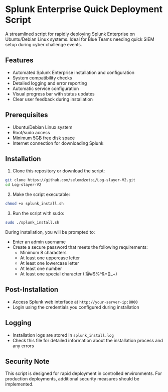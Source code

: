 # Splunk Enterprise Quick Deployment Script

A streamlined script for rapidly deploying Splunk Enterprise on Ubuntu/Debian Linux systems. Ideal for Blue Teams needing quick SIEM setup during cyber challenge events.

## Features

- Automated Splunk Enterprise installation and configuration
- System compatibility checks
- Detailed logging and error reporting
- Automatic service configuration
- Visual progress bar with status updates
- Clear user feedback during installation

## Prerequisites

- Ubuntu/Debian Linux system
- Root/sudo access
- Minimum 5GB free disk space
- Internet connection for downloading Splunk

## Installation

1. Clone this repository or download the script:
```bash
git clone https://github.com/selomdzotsi/Log-slayer-V2.git
cd Log-slayer-V2
```

2. Make the script executable:
```bash
chmod +x splunk_install.sh
```

3. Run the script with sudo:
```bash
sudo ./splunk_install.sh
```

During installation, you will be prompted to:
- Enter an admin username
- Create a secure password that meets the following requirements:
  - Minimum 8 characters
  - At least one uppercase letter
  - At least one lowercase letter
  - At least one number
  - At least one special character (!@#$%^&*()_+)

## Post-Installation

- Access Splunk web interface at `http://your-server-ip:8000`
- Login using the credentials you configured during installation

## Logging

- Installation logs are stored in `splunk_install.log`
- Check this file for detailed information about the installation process and any errors

## Security Note

This script is designed for rapid deployment in controlled environments. For production deployments, additional security measures should be implemented.
